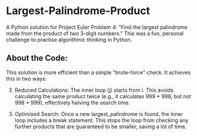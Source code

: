 # Largest-Palindrome-Product

A Python solution for Project Euler Problem 4: "Find the largest palindrome made from the product of two 3-digit numbers."
This was a fun, personal challenge to practise algorithmic thinking in Python.

## About the Code:
This solution is more efficient than a simple "brute-force" check. It achieves this in two ways:

2. Reduced Calculations: The inner loop (j) starts from i. This avoids calculating the same product twice (e.g., it calculates 999 * 998, but not 998 * 999), effectively halving the search time.

2. Optimised Search: Once a new largest_palindrome is found, the inner loop includes a break statement. This stops the loop from checking any further products that are guaranteed to be smaller, saving a lot of time.
